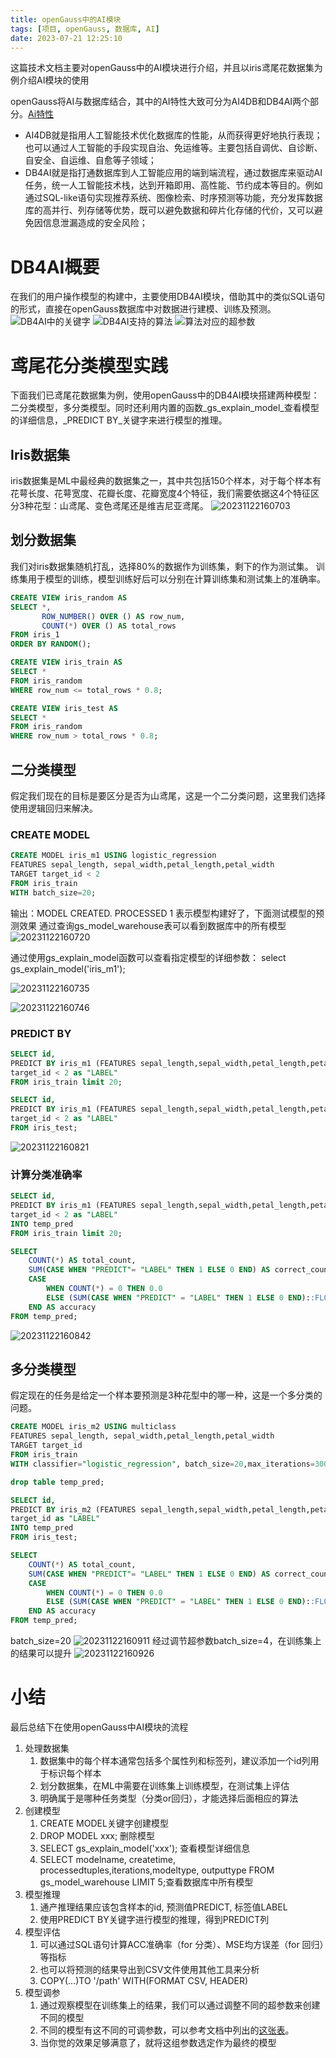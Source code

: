 ```yaml
---
title: openGauss中的AI模块
tags: [项目, openGauss, 数据库, AI]
date: 2023-07-21 12:25:10
---
```

这篇技术文档主要对openGauss中的AI模块进行介绍，并且以iris鸢尾花数据集为例介绍AI模块的使用

openGauss将AI与数据库结合，其中的AI特性大致可分为AI4DB和DB4AI两个部分。[Ai特性](https://docs.opengauss.org/zh/docs/5.0.0/docs/AIFeatureGuide/AI%E7%89%B9%E6%80%A7.html)

- AI4DB就是指用人工智能技术优化数据库的性能，从而获得更好地执行表现；也可以通过人工智能的手段实现自治、免运维等。主要包括自调优、自诊断、自安全、自运维、自愈等子领域；
- DB4AI就是指打通数据库到人工智能应用的端到端流程，通过数据库来驱动AI任务，统一人工智能技术栈，达到开箱即用、高性能、节约成本等目的。例如通过SQL-like语句实现推荐系统、图像检索、时序预测等功能，充分发挥数据库的高并行、列存储等优势，既可以避免数据和碎片化存储的代价，又可以避免因信息泄漏造成的安全风险；
# DB4AI概要
在我们的用户操作模型的构建中，主要使用DB4AI模块，借助其中的类似SQL语句的形式，直接在openGauss数据库中对数据进行建模、训练及预测。
![DB4AI中的关键字](https://raw.githubusercontent.com/Chris-Tang6/PicGo-Hub/master/blog/20231122160546.png)
![DB4AI支持的算法](https://raw.githubusercontent.com/Chris-Tang6/PicGo-Hub/master/blog/20231122160607.png)
![算法对应的超参数](https://raw.githubusercontent.com/Chris-Tang6/PicGo-Hub/master/blog/20231122160621.png)

# 鸢尾花分类模型实践
下面我们已鸢尾花数据集为例，使用openGauss中的DB4AI模块搭建两种模型：二分类模型，多分类模型。同时还利用内置的函数_gs_explain_model_查看模型的详细信息，_PREDICT BY_关键字来进行模型的推理。
## Iris数据集
iris数据集是ML中最经典的数据集之一，其中共包括150个样本，对于每个样本有花萼长度、花萼宽度、花瓣长度、花瓣宽度4个特征，我们需要依据这4个特征区分3种花型：山鸢尾、变色鸢尾还是维吉尼亚鸢尾。
![20231122160703](https://raw.githubusercontent.com/Chris-Tang6/PicGo-Hub/master/blog/20231122160703.png)

## 划分数据集
我们对iris数据集随机打乱，选择80%的数据作为训练集，剩下的作为测试集。
训练集用于模型的训练，模型训练好后可以分别在计算训练集和测试集上的准确率。
```sql
CREATE VIEW iris_random AS
SELECT *,
       ROW_NUMBER() OVER () AS row_num,
       COUNT(*) OVER () AS total_rows
FROM iris_1
ORDER BY RANDOM();

CREATE VIEW iris_train AS
SELECT *
FROM iris_random
WHERE row_num <= total_rows * 0.8;

CREATE VIEW iris_test AS
SELECT *
FROM iris_random
WHERE row_num > total_rows * 0.8;

```
## 二分类模型
假定我们现在的目标是要区分是否为山鸢尾，这是一个二分类问题，这里我们选择使用逻辑回归来解决。
### CREATE MODEL
```sql
CREATE MODEL iris_m1 USING logistic_regression 
FEATURES sepal_length, sepal_width,petal_length,petal_width 
TARGET target_id < 2 
FROM iris_train 
WITH batch_size=20;
```
输出：MODEL CREATED. PROCESSED 1
表示模型构建好了，下面测试模型的预测效果
通过查询gs_model_warehouse表可以看到数据库中的所有模型
![20231122160720](https://raw.githubusercontent.com/Chris-Tang6/PicGo-Hub/master/blog/20231122160720.png)

通过使用gs_explain_model函数可以查看指定模型的详细参数：
select gs_explain_model('iris_m1');

![20231122160735](https://raw.githubusercontent.com/Chris-Tang6/PicGo-Hub/master/blog/20231122160735.png)

![20231122160746](https://raw.githubusercontent.com/Chris-Tang6/PicGo-Hub/master/blog/20231122160746.png)
### PREDICT BY
```sql
SELECT id, 
PREDICT BY iris_m1 (FEATURES sepal_length,sepal_width,petal_length,petal_width) as "PREDICT", 
target_id < 2 as "LABEL" 
FROM iris_train limit 20;
```
```sql
SELECT id, 
PREDICT BY iris_m1 (FEATURES sepal_length,sepal_width,petal_length,petal_width) as "PREDICT", 
target_id < 2 as "LABEL" 
FROM iris_test;
```
![20231122160821](https://raw.githubusercontent.com/Chris-Tang6/PicGo-Hub/master/blog/20231122160821.png)

### 计算分类准确率
```sql
SELECT id, 
PREDICT BY iris_m1 (FEATURES sepal_length,sepal_width,petal_length,petal_width) as "PREDICT", 
target_id < 2 as "LABEL" 
INTO temp_pred 
FROM iris_train limit 20;

SELECT
    COUNT(*) AS total_count,
    SUM(CASE WHEN "PREDICT"= "LABEL" THEN 1 ELSE 0 END) AS correct_count,
    CASE
        WHEN COUNT(*) = 0 THEN 0.0
        ELSE (SUM(CASE WHEN "PREDICT" = "LABEL" THEN 1 ELSE 0 END)::FLOAT / COUNT(*)) * 100.0
    END AS accuracy
FROM temp_pred;
```
![20231122160842](https://raw.githubusercontent.com/Chris-Tang6/PicGo-Hub/master/blog/20231122160842.png)

## 多分类模型
假定现在的任务是给定一个样本要预测是3种花型中的哪一种，这是一个多分类的问题。
```sql
CREATE MODEL iris_m2 USING multiclass 
FEATURES sepal_length, sepal_width,petal_length,petal_width 
TARGET target_id 
FROM iris_train 
WITH classifier="logistic_regression", batch_size=20,max_iterations=300,learning_rate = 1.0;

drop table temp_pred;

SELECT id, 
PREDICT BY iris_m2 (FEATURES sepal_length,sepal_width,petal_length,petal_width) as "PREDICT", 
target_id as "LABEL" 
INTO temp_pred
FROM iris_test;

SELECT
    COUNT(*) AS total_count,
    SUM(CASE WHEN "PREDICT"= "LABEL" THEN 1 ELSE 0 END) AS correct_count,
    CASE
        WHEN COUNT(*) = 0 THEN 0.0
        ELSE (SUM(CASE WHEN "PREDICT" = "LABEL" THEN 1 ELSE 0 END)::FLOAT / COUNT(*)) * 100.0
    END AS accuracy
FROM temp_pred;
```
batch_size=20
![20231122160911](https://raw.githubusercontent.com/Chris-Tang6/PicGo-Hub/master/blog/20231122160911.png)
经过调节超参数batch_size=4，在训练集上的结果可以提升
![20231122160926](https://raw.githubusercontent.com/Chris-Tang6/PicGo-Hub/master/blog/20231122160926.png)
# 小结
最后总结下在使用openGauss中AI模块的流程

1. 处理数据集
   1. 数据集中的每个样本通常包括多个属性列和标签列，建议添加一个id列用于标识每个样本
   2. 划分数据集，在ML中需要在训练集上训练模型，在测试集上评估
   3. 明确属于是哪种任务类型（分类or回归），才能选择后面相应的算法
2. 创建模型
   1. CREATE MODEL关键字创建模型
   2. DROP MODEL xxx; 删除模型
   3. SELECT gs_explain_model('xxx'); 查看模型详细信息
   4. SELECT modelname, createtime, processedtuples,iterations,modeltype, outputtype FROM gs_model_warehouse LIMIT 5;查看数据库中所有模型
3. 模型推理
   1. 通产推理结果应该包含样本的id, 预测值PREDICT, 标签值LABEL
   2. 使用PREDICT BY关键字进行模型的推理，得到PREDICT列
4. 模型评估
   1. 可以通过SQL语句计算ACC准确率（for 分类）、MSE均方误差（for 回归）等指标
   2. 也可以将预测的结果导出到CSV文件使用其他工具来分析
   3. COPY(...)TO '/path' WITH(FORMAT CSV, HEADER)
5. 模型调参
   1. 通过观察模型在训练集上的结果，我们可以通过调整不同的超参数来创建不同的模型
   2. 不同的模型有这不同的可调参数，可以参考文档中列出的[这张表](https://docs.opengauss.org/zh/docs/5.0.0/docs/AIFeatureGuide/DB4AI-Query-%E6%A8%A1%E5%9E%8B%E8%AE%AD%E7%BB%83%E5%92%8C%E6%8E%A8%E6%96%AD.html#:~:text=%E8%A1%A8%203-,%E8%B6%85%E5%8F%82%E7%9A%84%E9%BB%98%E8%AE%A4%E5%80%BC%E4%BB%A5%E5%8F%8A%E5%8F%96%E5%80%BC%E8%8C%83%E5%9B%B4,-%E7%AE%97%E5%AD%90)。
   3. 当你觉的效果足够满意了，就将这组参数选定作为最终的模型
